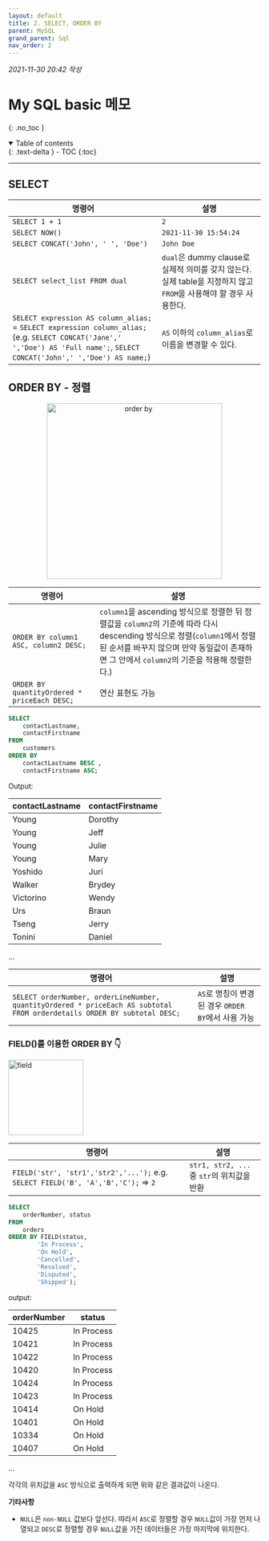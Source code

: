 ```yaml
---
layout: default
title: 2. SELECT, ORDER BY
parent: MySQL
grand_parent: Sql
nav_order: 2
---
```


*2021-11-30 20:42 작성*

# My SQL basic 메모
{: .no_toc }

<details open markdown="block">
  <summary>
    Table of contents
  </summary>
  {: .text-delta }
- TOC
{:toc}
</details>

---

## SELECT

| 명령어                       | 설명              |
| ---------------------------- | ---------------- |
| `SELECT 1 + 1`               | `2`              |
| `SELECT NOW()`               | `2021-11-30 15:54:24` |
| `SELECT CONCAT('John', ' ', 'Doe')` | `John Doe` |
| `SELECT select_list FROM dual` | `dual`은 dummy clause로 실제적 의미를 갖지 않는다. 실제 table을 지정하지 않고 `FROM`을 사용해야 할 경우 사용한다. |
| `SELECT expression AS column_alias;` = `SELECT expression column_alias;` (e.g. `SELECT CONCAT('Jane',' ','Doe') AS 'Full name';`, `SELECT CONCAT('John',' ','Doe') AS name;`) | `AS` 이하의 `column_alias`로 이름을 변경할 수 있다. |

## ORDER BY - 정렬
<p align="center">
  <img src="https://www.mysqltutorial.org/wp-content/uploads/2021/07/MySQL-ORDER-BY.svg" width="350" title="order by">
</p>

| 명령어                       | 설명              |
| ---------------------------- | ---------------- |
| `ORDER BY column1 ASC, column2 DESC;` | `column1`을 ascending 방식으로 정렬한 뒤 정렬값을 `column2`의 기준에 따라 다시 descending 방식으로 정렬(`column1`에서 정렬된 순서를 바꾸지 않으며 만약 동일값이 존재하면 그 안에서 `column2`의 기준을 적용해 정렬한다.) |
| `ORDER BY quantityOrdered * priceEach DESC;` | 연산 표현도 가능 |

~~~~sql
SELECT 
    contactLastname, 
    contactFirstname
FROM
    customers
ORDER BY 
	contactLastname DESC , 
	contactFirstname ASC;
~~~~

Output:

| contactLastname | contactFirstname |
|-----------------|------------------|
| Young           | Dorothy          |
| Young           | Jeff             |
| Young           | Julie            |
| Young           | Mary             |
| Yoshido         | Juri             |
| Walker          | Brydey           |
| Victorino       | Wendy            |
| Urs             | Braun            |
| Tseng           | Jerry            |
| Tonini          | Daniel           |

...

| 명령어                       | 설명              |
| ---------------------------- | ---------------- |
| `SELECT orderNumber, orderLineNumber, quantityOrdered * priceEach AS subtotal FROM orderdetails ORDER BY subtotal DESC;` | `AS`로 명칭이 변경된 경우 `ORDER BY`에서 사용 가능 |

<p align="center">
  <h3>FIELD()를 이용한 ORDER BY 👇</h3>
  <img src="https://www.mysqltutorial.org/wp-content/uploads/2009/12/orders_table.png" width="150" title="field">
</p>

| 명령어                       | 설명              |
| ---------------------------- | ---------------- |
| `FIELD('str', 'str1','str2','...');` e.g. `SELECT FIELD('B', 'A','B','C');` => `2` | `str1, str2, ...` 중 `str`의 위치값을 반환 |

~~~~sql
SELECT 
    orderNumber, status
FROM
    orders
ORDER BY FIELD(status,
        'In Process',
        'On Hold',
        'Cancelled',
        'Resolved',
        'Disputed',
        'Shipped');
~~~~

output:

| orderNumber | status     |
|-------------|------------|
|       10425 | In Process |
|       10421 | In Process |
|       10422 | In Process |
|       10420 | In Process |
|       10424 | In Process |
|       10423 | In Process |
|       10414 | On Hold    |
|       10401 | On Hold    |
|       10334 | On Hold    |
|       10407 | On Hold    |

...

각각의 위치값을 `ASC` 방식으로 출력하게 되면 위와 같은 결과값이 나온다.

**기타사항**
- `NULL`은 `non-NULL` 값보다 앞선다. 따라서 `ASC`로 정렬할 경우 `NULL`값이 가장 먼저 나열되고 `DESC`로 정렬할 경우 `NULL`값을 가진 데이터들은 가장 마지막에 위치한다.